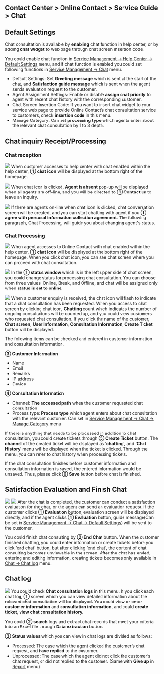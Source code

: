 ## Contact Center > Online Contact > Service Guide > Chat


## Default Settings
Chat consultation is available by **enabling** chat function in help center, or by adding **chat widget** to web page through chat screen insertion code. 

You could enable chat function in [Service Management → Help Center → Default Settings](https://docs.toast.com/en/Contact%20Center/en/online-contact-guide-service-management/#default-settings_1) menu, and if chat function is enabled you could set following functions in [Service Management → Chat](https://docs.toast.com/en/Contact%20Center/en/online-contact-guide-service-management/#chat) menu.

-	Default Settings: Set **Greeting message** which is sent at the start of the chat, and **Satisfaction guide message** which is sent when the agent sends evaluation request to the customer.
-	Agent Assignment Settings: Enable or disable **assign chat priority** to agent with recent chat history with the corresponding customer. 
-	Chat Screen Insertion Code: If you want to insert chat widget to your service web page to provide Online Contact’s chat consultation service to customers, check **insertion code** in this menu. 
-	Manage Category: Can set **processing type** which agents enter about the relevant chat consultation by 1 to 3 depth.

## Chat inquiry Receipt/Processing
### Chat reception
![](http://static.toastoven.net/prod_contact_center/5.2-(1)_en.png)
When customer accesses to help center with chat enabled within the help center, **① chat icon** will be displayed at the bottom right of the homepage.

![](http://static.toastoven.net/prod_contact_center/5.2-(2)_en.png)
When chat icon is clicked, **Agent is absent** pop-up will be displayed when all agents are off-line, and you will be directed to **① Contact us** to leave an inquiry.

![](http://static.toastoven.net/prod_contact_center/5.2-(3)_en.png)
If there are agents on-line when chat icon is clicked, chat conversation screen will be created, and you can start chatting with agent if you **① agree with personal information collection agreement**. The following paragraph, Chat Processing, will guide you about changing agent's status.

### Chat Processing
![](http://static.toastoven.net/prod_contact_center/5.2-(4)_en.png)
When agent accesses to Online Contact with chat enabled within the help center, **① chat icon** will be displayed at the bottom right of the homepage. When you click chat icon, you can see chat screen where you can proceed with chat consultation.

![](http://static.toastoven.net/prod_contact_center/5.2-(5)_en.png)
In the **① status window** which is in the left upper side of chat screen, you could change status for processing chat consultation. You can choose from three values: Online, Break, and Offline, and chat will be assigned only when **status is set to online**.

![](http://static.toastoven.net/prod_contact_center/5.2-(6).gif)
When a customer enquiry is received, the chat icon will flash to indicate that a chat consultation has been requested. When you access to chat screen by clicking chat icon, **Chatting** count which indicates the number of ongoing consultations will be counted up, and you could view customers who requested chat consultation. If you click the name of the customer, **Chat screen**, **User Information**, **Consultation Information**, **Create Ticket** button will be displayed.

The following items can be checked and entered in customer information and consultation information.

**③ Customer Information**
-	Name
-	Email
-	Remarks
-	IP address
-	Device

**④ Consultation Information**
-	Channel: **The accessed path** when the customer requested chat consultation 
-	Process type: **Process type** which agent enters about chat consultation with the relevant customer. Can set in [Service Management → Chat → Manage Category](https://docs.toast.com/en/Contact%20Center/en/online-contact-guide-service-management/#manage-category) menu

If there is anything that needs to be processed in addition to chat consultation, you could create tickets through **⑤ Create Ticket** button. The **channel** of the created ticket will be displayed as ‘**chatting**’, and ‘**Chat History**’ menu will be displayed when the ticket is clicked. Through the menu, you can refer to chat history when processing tickets.

If the chat consultation finishes before customer information and consultation information is saved, the entered information would be unsaved. Thus, please click **⑥ Save** button before chat is finished.

## Satisfaction Evaluation and Finish Chat
![](http://static.toastoven.net/prod_contact_center/5.3-(1)_en.png)
![](http://static.toastoven.net/prod_contact_center/5.3-(2)_en.png)
After the chat is completed, the customer can conduct a satisfaction evaluation for the chat, or the agent can send an evaluation request. If the customer clicks **① Evaluation** button, evaluation screen will be displayed directly, and if the agent clicks **① Evaluation** button, guide message(Can be set in [Service Management → Chat → Default Settings](https://docs.toast.com/en/Contact%20Center/en/online-contact-guide-service-management/#default-settings)) will be sent to the customer.

You could finish chat consulting by **② End Chat** button. When the customer finished chatting, you could enter information or create tickets before you click ‘end chat’ button, but after clicking ‘end chat’, the content of chat consulting becomes unviewable in the screen. After the chat has ended, entering and editing information, creating tickets becomes only available in [Chat → Chat log](https://docs.toast.com/en/Contact%20Center/en/online-contact-guide-chat/#chat-log) menu.

## Chat log
![](http://static.toastoven.net/prod_contact_center/5.4-(1)_en.png)
You could check **Chat consultation logs** in this menu. If you click each chat log, **①** screen which you can view detailed information about the relevant chat consultation will be displayed. You could view or enter **customer information** and **consultation information**, and could **create ticket**, **view chat consultation history**.

You could **② search** logs and extract chat records that meet your criteria into an Excel file through **Data extraction** button.

**③ Status values** which you can view in chat logs are divided as follows:
-	Processed: The case which the agent clicked the customer’s chat request, and **have replied** to the customer.
-	Unprocessed: The case which the agent did not click the customer’s chat request, or did not replied to the customer. (Same with **Give up** in [Report](https://docs.toast.com/en/Contact%20Center/en/online-contact-guide-report/) menu)
